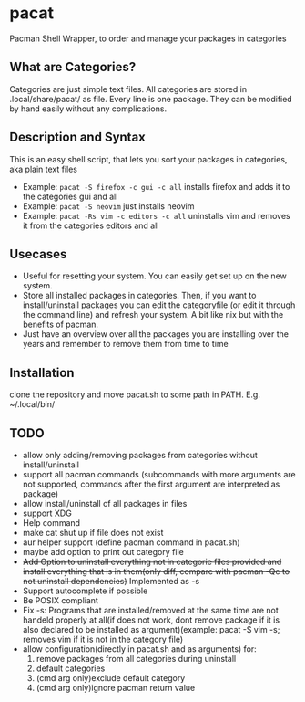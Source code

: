 # pacat
Pacman Shell Wrapper, to order and manage your packages in categories
## What are Categories?
Categories are just simple text files.
All categories are stored in .local/share/pacat/ as file.
Every line is one package. They can be modified by hand easily without any complications.
## Description and Syntax 
This is an easy shell script, that lets you sort your packages in categories, aka plain text files
- Example: `pacat -S firefox -c gui -c all` installs firefox and adds it to the categories gui and all
- Example: `pacat -S neovim` just installs neovim
- Example: `pacat -Rs vim -c editors -c all` uninstalls vim and removes it from the categories editors and all
## Usecases
- Useful for resetting your system. You can easily get set up on the new system.
- Store all installed packages in categories.
Then, if you want to install/uninstall packages you can edit the categoryfile (or edit it through the command line)
and refresh your system. A bit like nix but with the benefits of pacman.
- Just have an overview over all the packages you are installing over the years and remember to remove them from time to time
## Installation
clone the repository and move pacat.sh to some path in PATH. E.g. ~/.local/bin/
## TODO
- allow only adding/removing packages from categories without install/uninstall
- support all pacman commands (subcommands with more arguments are not supported, commands after the first argument are interpreted as package)
- allow install/uninstall of all packages in files
- support XDG
- Help command
- make cat shut up if file does not exist
- aur helper support (define pacman command in pacat.sh)
- maybe add option to print out category file
- ~~Add Option to uninstall everything not in categorie files provided and install everything that is in them(only diff, compare with pacman -Qe to not uninstall dependencies)~~ Implemented as -s
- Support autocomplete if possible
- Be POSIX compliant
- Fix -s: Programs that are installed/removed at the same time are not handeld properly at all(if does not work, dont remove package if it is also declared to be installed as argument)(example: pacat -S vim -s; removes vim if it is not in the category file)
- allow configuration(directly in pacat.sh and as arguments) for:
    1. remove packages from all categories during uninstall
    2. default categories
    3. (cmd arg only)exclude default category
    4. (cmd arg only)ignore pacman return value
